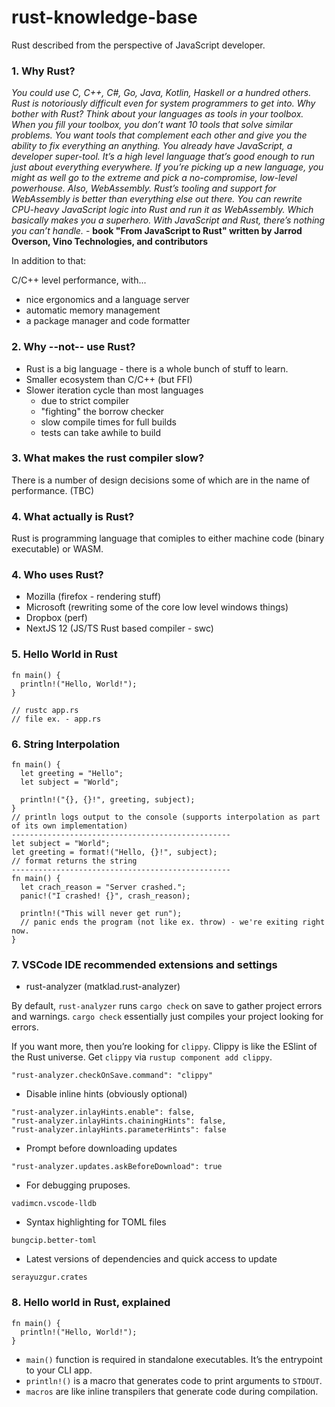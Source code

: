 # rust-knowledge-base
Rust described from the perspective of JavaScript developer.

### 1. Why Rust? 

_You could use C, C++, C#, Go, Java, Kotlin, Haskell or a hundred others. Rust is notoriously difficult even for system programmers to get into. Why bother with Rust? Think about your languages as tools in your toolbox. When you fill your toolbox, you don’t want 10 tools that solve similar problems. You want tools that complement each other and give you the ability to fix everything an anything. You already have JavaScript, a developer super-tool. It’s a high level language that’s good enough to run just about everything everywhere. If you’re picking up a new language, you might as well go to the extreme and pick a no-compromise, low-level powerhouse.
Also, WebAssembly.
Rust’s tooling and support for WebAssembly is better than everything else out there. You can rewrite CPU-heavy JavaScript logic into Rust and run it as WebAssembly. Which basically makes you a superhero. With JavaScript and Rust, there’s nothing you can’t handle._ - **book "From JavaScript to Rust" written by Jarrod Overson, Vino Technologies, and contributors**

In addition to that:

C/C++ level performance, with...
- nice ergonomics and a language server
- automatic memory management
- a package manager and code formatter

### 2. Why --not-- use Rust?

- Rust is a big language - there is a whole bunch of stuff to learn.
- Smaller ecosystem than C/C++ (but FFI)
- Slower iteration cycle than most languages
  - due to strict compiler
  - "fighting" the borrow checker
  - slow compile times for full builds
  - tests can take awhile to build

### 3. What makes the rust compiler slow?

There is a number of design decisions some of which are in the name of performance. (TBC)

### 4. What actually is Rust?

Rust is programming language that comiples to either machine code (binary executable) or WASM.


### 4. Who uses Rust?

- Mozilla (firefox - rendering stuff)
- Microsoft (rewriting some of the core low level windows things)
- Dropbox (perf)
- NextJS 12 (JS/TS Rust based compiler - swc)

### 5. Hello World in Rust

```
fn main() {
  println!("Hello, World!");
}

// rustc app.rs
// file ex. - app.rs 
```

### 6. String Interpolation
```
fn main() {
  let greeting = "Hello";
  let subject = "World";
  
  println!("{}, {}!", greeting, subject);
}
// println logs output to the console (supports interpolation as part of its own implementation)
-------------------------------------------------
let subject = "World";
let greeting = format!("Hello, {}!", subject);
// format returns the string
-------------------------------------------------
fn main() {
  let crach_reason = "Server crashed.";
  panic!("I crashed! {}", crash_reason);
  
  println!("This will never get run");
  // panic ends the program (not like ex. throw) - we're exiting right now.
}
```

### 7. VSCode IDE recommended extensions and settings

* rust-analyzer (matklad.rust-analyzer) 

By default, `rust-analyzer` runs `cargo check` on save to gather project errors and warnings. `cargo check` essentially just compiles your project looking for errors.

If you want more, then you’re looking for `clippy`. Clippy is like the ESlint of the Rust universe. Get `clippy` via `rustup component add clippy`.

`"rust-analyzer.checkOnSave.command": "clippy"`

* Disable inline hints (obviously optional)

```
"rust-analyzer.inlayHints.enable": false, 
"rust-analyzer.inlayHints.chainingHints": false, 
"rust-analyzer.inlayHints.parameterHints": false
```

* Prompt before downloading updates

`"rust-analyzer.updates.askBeforeDownload": true`

* For debugging pruposes.

`vadimcn.vscode-lldb`

* Syntax highlighting for TOML files

`bungcip.better-toml`

* Latest versions of dependencies and quick access to update

`serayuzgur.crates`

### 8. Hello world in Rust, explained

```
fn main() {
  println!("Hello, World!");
}
```

* `main()` function is required in standalone executables. It’s the entrypoint to your CLI app.
* `println!()` is a macro that generates code to print arguments to `STDOUT`. 
* `macros` are like inline transpilers that generate code during compilation.
